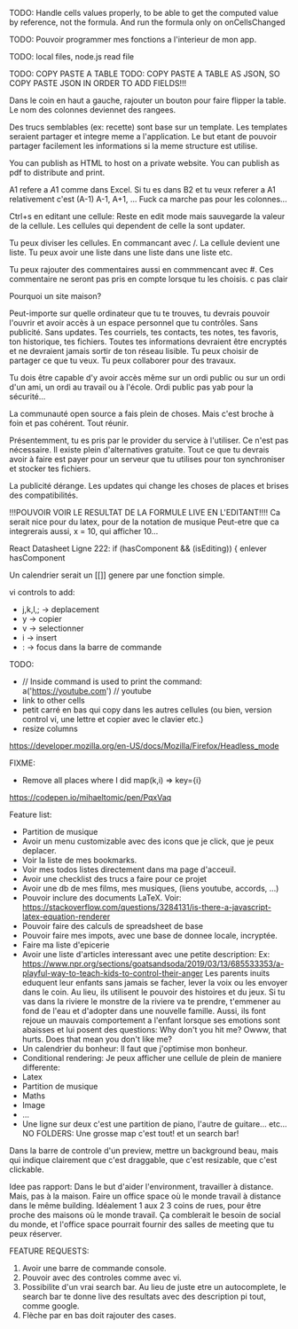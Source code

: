 TODO: Handle cells values properly, to be able to get the computed value by reference,
not the formula. And run the formula only on onCellsChanged

TODO: Pouvoir programmer mes fonctions a l'interieur de mon app.

TODO: local files, node.js read file

TODO: COPY PASTE A TABLE
TODO: COPY PASTE A TABLE AS JSON, SO COPY PASTE JSON IN ORDER TO ADD FIELDS!!!

Dans le coin en haut a gauche, rajouter un bouton pour faire flipper la table.
Le nom des colonnes deviennet des rangees.

Des trucs semblables (ex: recette) sont base sur un template.
Les templates seraient partager et integre meme a l'application.
Le but etant de pouvoir partager facilement les informations si la meme structure est
utilise.

You can publish as HTML to host on a private website.
You can publish as pdf to distribute and print.

A1 refere a $A$1 comme dans Excel.
Si tu es dans B2 et tu veux referer a A1 relativement c'est (A-1) A-1, A+1, ...
Fuck ca marche pas pour les colonnes...

Ctrl+s en editant une cellule:
Reste en edit mode mais sauvegarde la valeur de la cellule.
Les cellules qui dependent de celle la sont updater.

Tu peux diviser les cellules. En commancant avec /. La cellule devient une liste. Tu
peux avoir une liste dans une liste dans une liste etc.

Tu peux rajouter des commentaires aussi en commmencant avec #. Ces commentaire ne seront
pas pris en compte lorsque tu les choisis. c pas clair

Pourquoi un site maison?

Peut-importe sur quelle ordinateur que tu te trouves, tu devrais pouvoir l'ouvrir et avoir accès à un espace personnel que tu contrôles. Sans publicité. Sans updates. Tes courriels, tes contacts, tes notes, tes favoris, ton historique, tes fichiers. Toutes tes informations devraient être encryptés et ne devraient jamais sortir de ton réseau lisible. Tu peux choisir de partager ce que tu veux. Tu peux collaborer pour des travaux.

Tu dois être capable d'y avoir accès même sur un ordi public ou sur un ordi d'un ami, un ordi au travail ou à l'école. Ordi public pas yab pour la sécurité...

La communauté open source a fais plein de choses. Mais c'est broche à foin et pas cohérent. Tout réunir.

Présentemment, tu es pris par le provider du service à l'utiliser. Ce n'est pas nécessaire. Il existe plein d'alternatives gratuite. Tout ce que tu devrais avoir à faire est payer pour un serveur que tu utilises pour ton synchroniser et stocker tes fichiers.


La publicité dérange. Les updates qui change les choses de places et brises des compatibilités.

!!!POUVOIR VOIR LE RESULTAT DE LA FORMULE LIVE EN L'EDITANT!!!!
Ca serait nice pour du latex, pour de la notation de musique
Peut-etre que ca integrerais aussi, x = 10, qui afficher 10...


React Datasheet
Ligne 222:
if (hasComponent && (isEditing)) {
enlever hasComponent

Un calendrier serait un [[]] genere par une fonction simple.

vi controls to add:
- j,k,l,; -> deplacement
- y -> copier
- v -> selectionner
- i -> insert
- : -> focus dans la barre de commande

TODO:
- // Inside command is used to print the command: a('https://youtube.com') // youtube
- link to other cells
- petit carré en bas qui copy dans les autres cellules (ou bien, version control vi, une lettre et copier avec le clavier etc.)
- resize columns

https://developer.mozilla.org/en-US/docs/Mozilla/Firefox/Headless_mode

FIXME:
- Remove all places where I did map(k,i) => key={i}

https://codepen.io/mihaeltomic/pen/PqxVaq

Feature list:
- Partition de musique
- Avoir un menu customizable avec des icons que je click, que je peux deplacer.
- Voir la liste de mes bookmarks.
- Voir mes todos listes directement dans ma page d'acceuil.
- Avoir une checklist des trucs a faire pour ce projet
- Avoir une db de mes films, mes musiques, (liens youtube, accords, ...)
- Pouvoir inclure des documents LaTeX. Voir: https://stackoverflow.com/questions/3284131/is-there-a-javascript-latex-equation-renderer
- Pouvoir faire des calculs de spreadsheet de base
- Pouvoir faire mes impots, avec une base de donnee locale, incryptée.
- Faire ma liste d'epicerie
- Avoir une liste d'articles interessant avec une petite description:
Ex:
https://www.npr.org/sections/goatsandsoda/2019/03/13/685533353/a-playful-way-to-teach-kids-to-control-their-anger
Les parents inuits eduquent leur enfants sans jamais se facher, lever la voix ou les envoyer dans le coin. Au lieu, ils utilisent le pouvoir des histoires et du jeux. Si tu vas dans la riviere le monstre de la riviere va te prendre, t'emmener au fond de l'eau et d'adopter dans une nouvelle famille. Aussi, ils font rejoue un mauvais comportement a l'enfant lorsque ses emotions sont abaisses et lui posent des questions: Why don't you hit me? Owww, that hurts. Does that mean you don't like me?
- Un calendrier du bonheur: Il faut que j'optimise mon bonheur.
- Conditional rendering: Je peux afficher une cellule de plein de maniere differente:
- Latex
- Partition de musique
- Maths
- Image
- ...
- Une ligne sur deux c'est une partition de piano, l'autre de guitare... etc...
NO FOLDERS: Une grosse map c'est tout! et un search bar!

Dans la barre de controle d'un preview, mettre un background beau, mais qui indique clairement que c'est draggable, que c'est resizable, que c'est clickable.

Idee pas rapport: Dans le but d'aider l'environment, travailler à distance. Mais, pas à la maison. Faire un office space où le monde travail à distance dans le même building. Idéalement 1 aux 2 3 coins de rues, pour être proche des maisons où le monde travail. Ça comblerait le besoin de social du monde, et l'office space pourrait fournir des salles de meeting que tu peux réserver.

FEATURE REQUESTS:

1. Avoir une barre de commande console.
2. Pouvoir avec des controles comme avec vi.
3. Possibilite d'un vrai search bar. Au lieu de juste etre un autocomplete, le search bar te donne live des resultats avec des description pi tout, comme google.
4. Flèche par en bas doit rajouter des cases.
